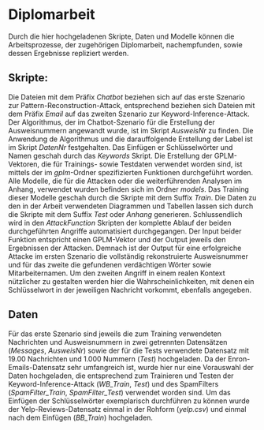 # Diplomarbeit
Durch die hier hochgeladenen Skripte, Daten und Modelle können die Arbeitsprozesse, der zugehörigen Diplomarbeit, nachempfunden, sowie dessen Ergebnisse repliziert werden.
## Skripte:
Die Dateien mit dem Präfix *Chatbot* beziehen sich auf das erste Szenario zur Pattern-Reconstruction-Attack, entsprechend beziehen sich Dateien mit dem Präfix *Email* auf das zweiten Szenario zur Keyword-Inference-Attack. \
Der Algorithmus, der im Chatbot-Szenario für die Erstellung der Ausweisnummern angewandt wurde, ist im Skript *AusweisNr* zu finden. Die Anwendung de Algorithmus und die darauffolgende Erstellung der Label ist im Skript *DatenNr* festgehalten. 
Das Einfügen er Schlüsselwörter und Namen geschah durch das *Keywords* Skript.
Die Erstellung der GPLM-Vektoren, die für Trainings- sowie Testdaten verwendet worden sind, ist mittels der im *gplm*-Ordner spezifizierten Funktionen durchgeführt worden. 
Alle Modelle, die für die Attacken oder die weiterführenden Analysen im Anhang, verwendet wurden befinden sich im Ordner *models*. Das Training dieser Modelle geschah durch die Skripte mit dem Suffix *Train*.
Die Daten zu den in der Arbeit verwendeten Diagrammen und Tabellen lassen sich durch die Skripte mit dem Suffix *Test* oder *Anhang* generieren.
Schlussendlich wird in den *AttackFunction* Skripten der komplette Ablauf der beiden durchgeführten Angriffe automatisiert durchgegangen. Der Input beider Funktion entspricht einen GPLM-Vektor und der Output jeweils den Ergebnissen der Attacken. Demnach ist der Output für eine erfolgreiche Attacke im ersten Szenario die vollständig rekonstruierte Ausweisnummer und für das zweite die gefundenen verdächtigen Wörter sowie Mitarbeiternamen. Um den zweiten Angriff in einem realen Kontext nützlicher zu gestalten werden hier die Wahrscheinlichkeiten, mit denen ein Schlüsselwort in der jeweiligen Nachricht vorkommt, ebenfalls angegeben. 
## Daten
Für das erste Szenario sind jeweils die zum Training verwendeten Nachrichten und Ausweisnummern in zwei getrennten Datensätzen (*Messages*, *AusweisNr*) sowie der für die Tests verwendete Datensatz mit 19.00 Nachrichten und 1.000 Nummern (*Test*) hochgeladen.
Da der Enron-Emails-Datensatz sehr umfangreich ist, wurde hier nur eine Vorauswahl der Daten hochgeladen, die entsprechend zum Trainieren und Testen der Keyword-Inference-Attack (*WB_Train*, *Test*) und des SpamFilters (*SpamFilter_Train*, *SpamFilter_Test*) verwendet worden sind. 
Um das Einfügen der Schlüsselwörter exemplarisch durchführen zu können wurde der Yelp-Reviews-Datensatz einmal in der Rohform (*yelp.csv*) und einmal nach dem Einfügen (*BB_Train*) hochgeladen. 

